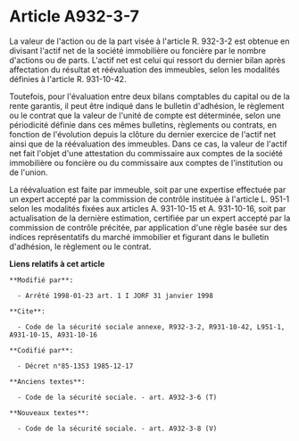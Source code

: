 # Article A932-3-7

La valeur de l'action ou de la part visée à l'article R. 932-3-2 est obtenue en divisant l'actif net de la société
immobilière ou foncière par le nombre d'actions ou de parts. L'actif net est celui qui ressort du dernier bilan après
affectation du résultat et réévaluation des immeubles, selon les modalités définies à l'article R. 931-10-42.

Toutefois, pour l'évaluation entre deux bilans comptables du capital ou de la rente garantis, il peut être indiqué dans le
bulletin d'adhésion, le règlement ou le contrat que la valeur de l'unité de compte est déterminée, selon une périodicité
définie dans ces mêmes bulletins, règlements ou contrats, en fonction de l'évolution depuis la clôture du dernier exercice de
l'actif net ainsi que de la réévaluation des immeubles. Dans ce cas, la valeur de l'actif net fait l'objet d'une attestation
du commissaire aux comptes de la société immobilière ou foncière ou du commissaire aux comptes de l'institution ou de
l'union.

La réévaluation est faite par immeuble, soit par une expertise effectuée par un expert accepté par la commission de contrôle
instituée à l'article L. 951-1 selon les modalités fixées aux articles A. 931-10-15 et A. 931-10-16, soit par actualisation
de la dernière estimation, certifiée par un expert accepté par la commission de contrôle précitée, par application d'une
règle basée sur des indices représentatifs du marché immobilier et figurant dans le bulletin d'adhésion, le règlement ou le
contrat.

**Liens relatifs à cet article**

	**Modifié par**:

	  - Arrêté 1998-01-23 art. 1 I JORF 31 janvier 1998

	**Cite**:

	  - Code de la sécurité sociale annexe, R932-3-2, R931-10-42, L951-1, A931-10-15, A931-10-16

	**Codifié par**:

	  - Décret n°85-1353 1985-12-17

	**Anciens textes**:

	  - Code de la sécurité sociale. - art. A932-3-6 (T)

	**Nouveaux textes**:

	  - Code de la sécurité sociale. - art. A932-3-8 (V)
